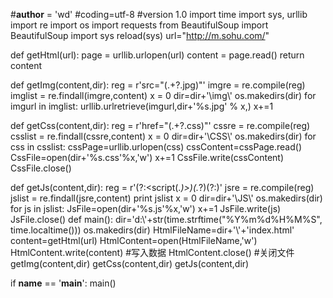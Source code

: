 #__author__ = 'wd'
#coding=utf-8
#version 1.0
import time
import sys, urllib
import re
import os
import  requests
from  BeautifulSoup import  BeautifulSoup
import sys
reload(sys)
url="http://m.sohu.com/"

def getHtml(url):
    page = urllib.urlopen(url)
    content = page.read()
    return content

def getImg(content,dir):
    reg = r'src="(.+?\.jpg)"'
    imgre = re.compile(reg)
    imglist = re.findall(imgre,content)
    x = 0
    dir=dir+'\\img\\'
    os.makedirs(dir)
    for imgurl in imglist:
        urllib.urlretrieve(imgurl,dir+'%s.jpg' % x,)
        x+=1

def getCss(content,dir):
    reg = r'href="(.+?\.css)"'
    cssre = re.compile(reg)
    csslist = re.findall(cssre,content)
    x = 0
    dir=dir+'\\CSS\\'
    os.makedirs(dir)
    for css in csslist:
        cssPage=urllib.urlopen(css)
        cssContent=cssPage.read()
        CssFile=open(dir+'%s.css'%x,'w')
        x+=1
        CssFile.write(cssContent)
        CssFile.close()

def getJs(content,dir):
    reg = r'(?:<script(.*)>)(.*?)(?:</script>)'
    jsre = re.compile(reg)
    jslist = re.findall(jsre,content)
    print jslist
    x = 0
    dir=dir+'\\JS\\'
    os.makedirs(dir)
    for js in jslist:
        JsFile=open(dir+'%s.js'%x,'w')
        x+=1
        JsFile.write(js)
        JsFile.close()
def main():
    dir='d:\\'+str(time.strftime("%Y%m%d%H%M%S", time.localtime()))
    os.makedirs(dir)
    HtmlFileName=dir+'\\'+'index.html'
    content=getHtml(url)
    HtmlContent=open(HtmlFileName,'w')
    HtmlContent.write(content) #写入数据
    HtmlContent.close() #关闭文件
    getImg(content,dir)
    getCss(content,dir)
    getJs(content,dir)

if __name__ == '__main__':
    main()
